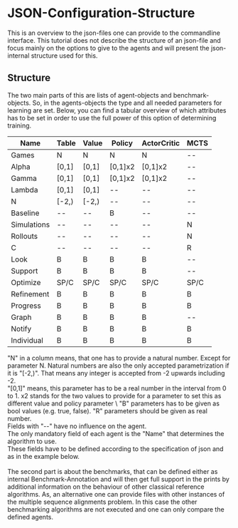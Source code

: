 # JSON-Configuration-Structure

This is an overview to the json-files one can provide to the commandline interface. This tutorial does not describe the 
structure of an json-file and focus mainly on the options to give to the agents and will present the json-internal 
structure used for this.

## Structure

The two main parts of this are lists of agent-objects and benchmark-objects. So, in the agents-objects the type and all
needed parameters for learning are set. Below, you can find a tabular overview of which attributes has to be set in 
order to use the full power of this option of determining training. 

| Name         | Table | Value | Policy  | ActorCritic | MCTS |
|--------------|-------|-------|---------|-------------|------|
| Games        | N     | N     | N       | N           | --   |
| Alpha        | [0,1] | [0,1] | [0,1]x2 | [0,1]x2     | --   |
| Gamma        | [0,1] | [0,1] | [0,1]x2 | [0,1]x2     | --   |
| Lambda       | [0,1] | [0,1] | --      | --          | --   |
| N            | [-2,) | [-2,) | --      | --          | --   |
| Baseline     | --    | --    | B       | --          | --   |
| Simulations  | --    | --    | --      | --          | N    |
| Rollouts     | --    | --    | --      | --          | N    |
| C            | --    | --    | --      | --          | R    |
| Look         | B     | B     | B       | B           | --   |
| Support      | B     | B     | B       | B           | --   |
| Optimize     | SP/C  | SP/C  | SP/C    | SP/C        | SP/C |
| Refinement   | B     | B     | B       | B           | B    |
| Progress     | B     | B     | B       | B           | B    |
| Graph        | B     | B     | B       | B           | --   |
| Notify       | B     | B     | B       | B           | B    |
| Individual   | B     | B     | B       | B           | B    |

"N" in a column means, that one has to provide a natural number. Except for parameter N. Natural numbers are also the 
only accepted parametrization if it is "[-2,)". That means any integer is accepted from -2 upwards including -2. \
"[0,1]" means, this parameter has to be a real number in the interval from 0 to 1. x2 stands for the two values to 
provide for a parameter to set this as different value and policy parameter \ 
"B" parameters has to be given as bool values (e.g. true, false). "R" parameters should be given as real number.\
Fields with "--" have no influence on the agent. \
The only mandatory field of each agent is the "Name" that determines the algorithm to use. \
These fields have to be defined according to the specification of json and as in the example below. \
\
The second part is about the benchmarks, that can be defined either as internal Benchmark-Annotation and will then get
full support in the prints by additional information on the behaviour of other classical reference algorithms. 
As, an alternative one can provide files with other instances of the multiple sequence alignments problem. In this case 
the other benchmarking algorithms are not executed and one can only compare the defined agents.
